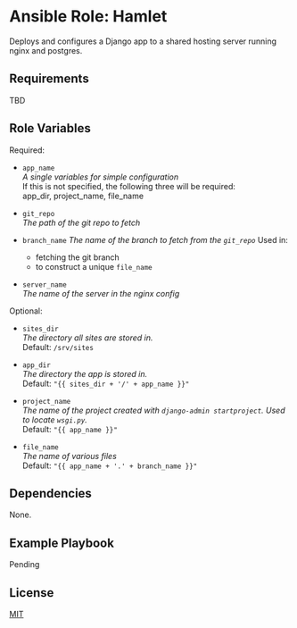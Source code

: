 Ansible Role: Hamlet
=========

Deploys and configures a Django app to a shared hosting server running nginx and postgres.

Requirements
------------

TBD

Role Variables
--------------

Required:
- `app_name`  
_A single variables for simple configuration_  
If this is not specified, the following three will be required:  
app_dir, project_name, file_name  

- `git_repo`  
_The path of the git repo to fetch_

- `branch_name`
_The name of the branch to fetch from the `git_repo`_
Used in:
    - fetching the git branch
    - to construct a unique `file_name`

- `server_name`  
_The name of the server in the nginx config_

Optional:
- `sites_dir`  
_The directory all sites are stored in._  
Default: `/srv/sites`  

- `app_dir`  
_The directory the app is stored in._  
Default: `"{{ sites_dir + '/' + app_name }}"`  

- `project_name`  
_The name of the project created with `django-admin startproject`. Used to locate `wsgi.py`._  
Default: `"{{ app_name }}"`

- `file_name`  
_The name of various files_  
Default: `"{{ app_name + '.' + branch_name }}"`  


Dependencies
------------

None.

Example Playbook
----------------

Pending

License
-------

[MIT](LICENSE)